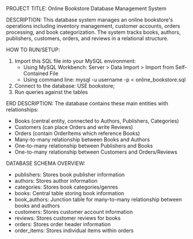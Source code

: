 PROJECT TITLE: Online Bookstore Database Management System

DESCRIPTION:
This database system manages an online bookstore's operations including inventory management,
customer accounts, orders processing, and book categorization. The system tracks books,
authors, publishers, customers, orders, and reviews in a relational structure.

HOW TO RUN/SETUP:
1. Import this SQL file into your MySQL environment:
   - Using MySQL Workbench: Server > Data Import > Import from Self-Contained File
   - Using command line: mysql -u username -p < online_bookstore.sql
2. Connect to the database: USE bookstore;
3. Run queries against the tables

ERD DESCRIPTION:
The database contains these main entities with relationships:
- Books (central entity, connected to Authors, Publishers, Categories)
- Customers (can place Orders and write Reviews)
- Orders (contain OrderItems which reference Books)
- Many-to-many relationship between Books and Authors
- One-to-many relationship between Publishers and Books
- One-to-many relationship between Customers and Orders/Reviews

DATABASE SCHEMA OVERVIEW:
- publishers: Stores book publisher information
- authors: Stores author information
- categories: Stores book categories/genres
- books: Central table storing book information
- book_authors: Junction table for many-to-many relationship between books and authors
- customers: Stores customer account information
- reviews: Stores customer reviews for books
- orders: Stores order header information
- order_items: Stores individual items within orders
